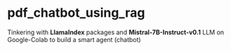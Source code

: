 # pdf_chatbot_using_rag
Tinkering with **LlamaIndex** packages and **Mistral-7B-Instruct-v0.1** LLM on Google-Colab to build a smart agent (chatbot)
